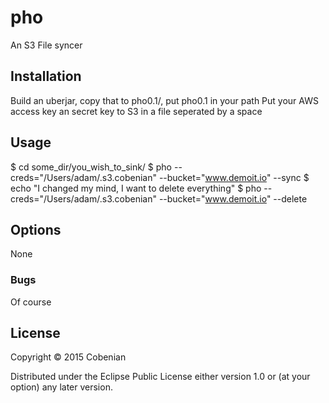 # pho

An S3 File syncer

## Installation

Build an uberjar, copy that to pho0.1/, put pho0.1 in your path
Put your AWS access key an secret key to S3 in a file seperated by a space
## Usage

$ cd some_dir/you_wish_to_sink/
$ pho --creds="/Users/adam/.s3.cobenian" --bucket="www.demoit.io" --sync
$ echo "I changed my mind, I want to delete everything"
$ pho --creds="/Users/adam/.s3.cobenian" --bucket="www.demoit.io" --delete

## Options

None 

### Bugs

Of course 

## License

Copyright © 2015 Cobenian 

Distributed under the Eclipse Public License either version 1.0 or (at
your option) any later version.
